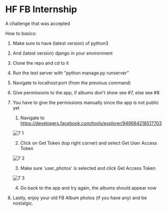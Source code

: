 # HF FB Internship
A challenge that was accepted

How to basics:
1. Make sure to have (latest version) of python3 
2. And (latest version) django in your environment
3. Clone the repo and cd to it
4. Run the test server with "python manage.py runserver"
5. Navigate to localhost:port (from the previous command)
6. Give permissions to the app, if albums don't show see #7, else see #8
7. You have to give the permissions manually since the app is not public yet
    1. Navigate to https://developers.facebook.com/tools/explorer/949664218517703
    
    ![7 1](https://user-images.githubusercontent.com/7444066/33236663-4bd7f9d4-d252-11e7-8ca0-aca228396e1a.jpg)
    
    2. Click on Get Token (top right corner) and select Get User Access Token

    ![7 2](https://user-images.githubusercontent.com/7444066/33236665-4f5e3fa0-d252-11e7-98cb-2bb8eb725270.jpg)

    3. Make sure 'user_photos' is selected and click Get Access Token

    ![7 3](https://user-images.githubusercontent.com/7444066/33236674-b45c0c0c-d252-11e7-891c-ec82e10fd8e1.jpg)

    4. Go back to the app and try again, the albums should appear now
  
8. Lastly, enjoy your old FB Album photos (if you have any) and be nostalgic.

